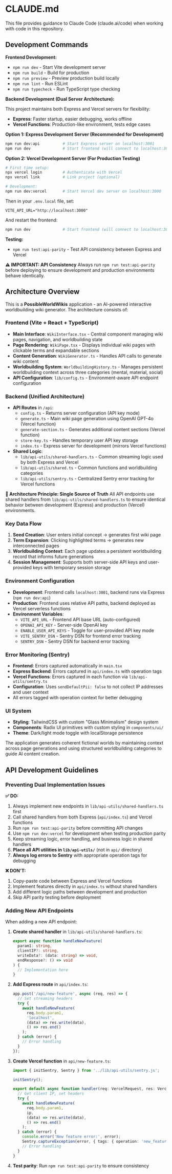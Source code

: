 # CLAUDE.md

This file provides guidance to Claude Code (claude.ai/code) when working with code in this repository.

## Development Commands

**Frontend Development:**
- `npm run dev` - Start Vite development server
- `npm run build` - Build for production
- `npm run preview` - Preview production build locally
- `npm run lint` - Run ESLint
- `npm run typecheck` - Run TypeScript type checking

**Backend Development (Dual Server Architecture):**

This project maintains both Express and Vercel servers for flexibility:
- **Express**: Faster startup, easier debugging, works offline
- **Vercel Functions**: Production-like environment, tests edge cases

**Option 1: Express Development Server (Recommended for Development)**
```bash
npm run dev:api          # Start Express server on localhost:3001
npm run dev              # Start frontend (will connect to localhost:3001)
```

**Option 2: Vercel Development Server (For Production Testing)**
```bash
# First time setup:
npx vercel login         # Authenticate with Vercel
npx vercel link          # Link project (optional)

# Development:
npm run dev:vercel       # Start Vercel dev server on localhost:3000
```

Then in your `.env.local` file, set:
```
VITE_API_URL="http://localhost:3000"
```

And restart the frontend:
```bash
npm run dev              # Start frontend (will connect to localhost:3000)
```

**Testing:**
- `npm run test:api-parity` - Test API consistency between Express and Vercel

**⚠️ IMPORTANT: API Consistency**
Always run `npm run test:api-parity` before deploying to ensure development and production environments behave identically.

## Architecture Overview

This is a **PossibleWorldWikis** application - an AI-powered interactive worldbuilding wiki generator. The architecture consists of:

### Frontend (Vite + React + TypeScript)
- **Main Interface**: `WikiInterface.tsx` - Central component managing wiki pages, navigation, and worldbuilding state
- **Page Rendering**: `WikiPage.tsx` - Displays individual wiki pages with clickable terms and expandable sections
- **Content Generation**: `WikiGenerator.ts` - Handles API calls to generate wiki content
- **Worldbuilding System**: `WorldbuildingHistory.ts` - Manages persistent worldbuilding context across three categories (mental, material, social)
- **API Configuration**: `lib/config.ts` - Environment-aware API endpoint configuration

### Backend (Unified Architecture)
- **API Routes** in `/api`:
  - `config.ts` - Returns server configuration (API key mode)
  - `generate.ts` - Main wiki page generation using OpenAI GPT-4o (Vercel function)
  - `generate-section.ts` - Generates additional content sections (Vercel function)
  - `store-key.ts` - Handles temporary user API key storage
  - `index.ts` - Express server for development (mirrors Vercel functions)
- **Shared Logic**:
  - `lib/api-utils/shared-handlers.ts` - Common streaming logic used by both Express and Vercel
  - `lib/api-utils/shared.ts` - Common functions and worldbuilding categories
  - `lib/api-utils/sentry.ts` - Centralized Sentry error tracking for Vercel functions

**🎯 Architecture Principle: Single Source of Truth**
All API endpoints use shared handlers from `lib/api-utils/shared-handlers.ts` to ensure identical behavior between development (Express) and production (Vercel) environments.

### Key Data Flow
1. **Seed Creation**: User enters initial concept → generates first wiki page
2. **Term Expansion**: Clicking highlighted terms → generates new interconnected pages
3. **Worldbuilding Context**: Each page updates a persistent worldbuilding record that informs future generations
4. **Session Management**: Supports both server-side API keys and user-provided keys with temporary session storage

### Environment Configuration
- **Development**: Frontend calls `localhost:3001`, backend runs via Express (`npm run dev:api`)
- **Production**: Frontend uses relative API paths, backend deployed as Vercel serverless functions
- **Environment Variables**:
  - `VITE_API_URL` - Frontend API base URL (auto-configured)
  - `OPENAI_API_KEY` - Server-side OpenAI key
  - `ENABLE_USER_API_KEYS` - Toggle for user-provided API key mode
  - `VITE_SENTRY_DSN` - Sentry DSN for frontend error tracking
  - `SENTRY_DSN` - Sentry DSN for backend error tracking

### Error Monitoring (Sentry)
- **Frontend**: Errors captured automatically in `main.tsx`
- **Express Backend**: Errors captured in `api/index.ts` with operation tags
- **Vercel Functions**: Errors captured in each function via `lib/api-utils/sentry.ts`
- **Configuration**: Uses `sendDefaultPii: false` to not collect IP addresses and user context
- All errors tagged with operation context for better debugging

### UI System
- **Styling**: TailwindCSS with custom "Glass Minimalism" design system
- **Components**: Radix UI primitives with custom styling in `components/ui/`
- **Theme**: Dark/light mode toggle with localStorage persistence

The application generates coherent fictional worlds by maintaining context across page generations and using structured worldbuilding categories to guide AI content creation.

## API Development Guidelines

### Preventing Dual Implementation Issues

**✅ DO:**
1. Always implement new endpoints in `lib/api-utils/shared-handlers.ts` first
2. Call shared handlers from both Express (`api/index.ts`) and Vercel functions
3. Run `npm run test:api-parity` before committing API changes
4. Use `npm run dev:vercel` for development when testing production parity
5. Keep streaming logic, error handling, and business logic in shared handlers
6. **Place all API utilities in `lib/api-utils/`** (not in `api/` directory)
7. **Always log errors to Sentry** with appropriate operation tags for debugging

**❌ DON'T:**
1. Copy-paste code between Express and Vercel functions
2. Implement features directly in `api/index.ts` without shared handlers
3. Add different logic paths between development and production
4. Skip API parity testing before deployment

### Adding New API Endpoints

When adding a new API endpoint:

1. **Create shared handler** in `lib/api-utils/shared-handlers.ts`:
   ```typescript
   export async function handleNewFeature(
     param1: string,
     clientIP?: string,
     writeData?: (data: string) => void,
     endResponse?: () => void
   ) {
     // Implementation here
   }
   ```

2. **Add Express route** in `api/index.ts`:
   ```typescript
   app.post('/api/new-feature', async (req, res) => {
     // Set streaming headers
     try {
       await handleNewFeature(
         req.body.param1,
         'localhost',
         (data) => res.write(data),
         () => res.end()
       );
     } catch (error) {
       // Error handling
     }
   });
   ```

3. **Create Vercel function** in `api/new-feature.ts`:
   ```typescript
   import { initSentry, Sentry } from '../lib/api-utils/sentry.js';

   initSentry();

   export default async function handler(req: VercelRequest, res: VercelResponse) {
     // Get client IP, set headers
     try {
       await handleNewFeature(
         req.body.param1,
         ip,
         (data) => res.write(data),
         () => res.end()
       );
     } catch (error) {
       console.error('New feature error:', error);
       Sentry.captureException(error, { tags: { operation: 'new_feature' } });
       // Error handling
     }
   }
   ```

4. **Test parity**: Run `npm run test:api-parity` to ensure consistency